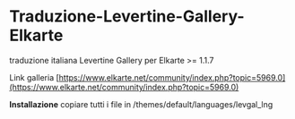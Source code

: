 # Traduzione-Levertine-Gallery-Elkarte
traduzione italiana Levertine Gallery per Elkarte >= 1.1.7

Link galleria [https://www.elkarte.net/community/index.php?topic=5969.0](https://www.elkarte.net/community/index.php?topic=5969.0)

**Installazione**
copiare tutti i file in /themes/default/languages/levgal_lng

